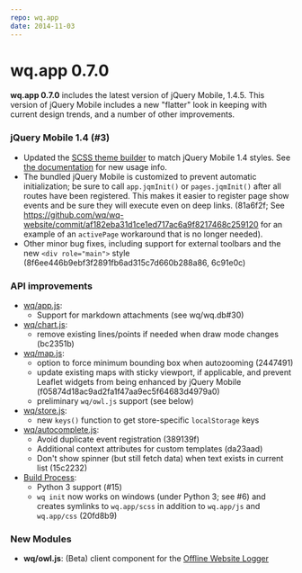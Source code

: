 ```yaml
---
repo: wq.app
date: 2014-11-03
---
```


# wq.app 0.7.0

**wq.app 0.7.0** includes the latest version of jQuery Mobile, 1.4.5.  This version of jQuery Mobile includes a new "flatter" look in keeping with current design trends, and a number of other improvements.

### jQuery Mobile 1.4 (#3)
- Updated the [SCSS theme builder](https://github.com/wq/wq.app/tree/v1.3.0a1/packages/jquery-mobile) to match jQuery Mobile 1.4 styles.  See [the documentation](https://github.com/wq/wq.app/tree/v1.3.0a1/packages/jquery-mobile) for new usage info.
- The bundled jQuery Mobile is customized to prevent automatic initialization; be sure to call `app.jqmInit()` or `pages.jqmInit()` after all routes have been registered.  This makes it easier to register page show events and be sure they will execute even on deep links.  (81a6f2f; See https://github.com/wq/wq-website/commit/af182eba31d1ce1ed717ac6a9f8217468c259120 for an example of an `activePage` workaround that is no longer needed).
- Other minor bug fixes, including support for external toolbars and the new `<div role="main">` style (8f6ee446b9ebf3f2891fb6ad315c7d660b288a86, 6c91e0c)

### API improvements
- [wq/app.js](../@wq/app.md):
  - Support for markdown attachments (see wq/wq.db#30)
- [wq/chart.js](https://django-rest-pandas.wq.io/@wq/chart):
  - remove existing lines/points if needed when draw mode changes (bc2351b)
- [wq/map.js](../@wq/map.md): 
  - option to force minimum bounding box when autozooming (2447491)
  - update existing maps with sticky viewport, if applicable, and prevent Leaflet widgets from being enhanced by jQuery Mobile (f05874d18ac9ad2fa1f47aa9ec5f64683d4979a0)
  - preliminary `wq/owl.js` support (see below)
- [wq/store.js](../@wq/store.md):
  - new `keys()` function to get store-specific `localStorage` keys
- [wq/autocomplete.js](../wq.app/index.md):
  - Avoid duplicate event registration (389139f)
  - Additional context attributes for custom templates (da23aad)
  - Don't show spinner (but still fetch data) when text exists in current list (15c2232)
- [Build Process](../wq.build/cli.md):
  - Python 3 support (#15)
  - `wq init` now works on windows (under Python 3; see #6) and creates symlinks to `wq.app/scss` in addition to `wq.app/js` and `wq.app/css` (20fd8b9)

### New Modules
- **wq/owl.js**:  (Beta) client component for the [Offline Website Logger](https://github.com/wq/offline-website-logger)
